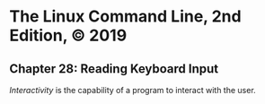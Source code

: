 # The Linux Command Line, 2nd Edition, © 2019

## Chapter 28: Reading Keyboard Input

_Interactivity_ is the capability of a program to interact with the user.